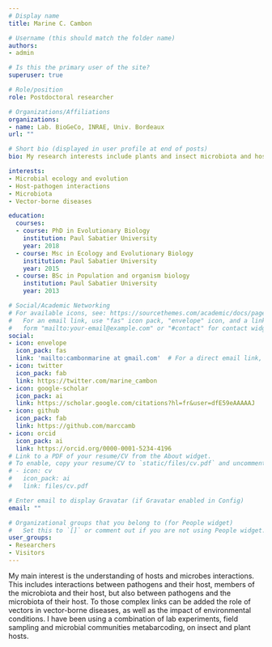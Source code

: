 ```yaml
---
# Display name
title: Marine C. Cambon

# Username (this should match the folder name)
authors:
- admin

# Is this the primary user of the site?
superuser: true

# Role/position
role: Postdoctoral researcher

# Organizations/Affiliations
organizations:
- name: Lab. BioGeCo, INRAE, Univ. Bordeaux
url: ""

# Short bio (displayed in user profile at end of posts)
bio: My research interests include plants and insect microbiota and host-pathogen interactions.

interests:
- Microbial ecology and evolution
- Host-pathogen interactions
- Microbiota
- Vector-borne diseases

education:
  courses:
  - course: PhD in Evolutionary Biology
    institution: Paul Sabatier University
    year: 2018
  - course: Msc in Ecology and Evolutionary Biology
    institution: Paul Sabatier University
    year: 2015
  - course: BSc in Population and organism biology
    institution: Paul Sabatier University
    year: 2013

# Social/Academic Networking
# For available icons, see: https://sourcethemes.com/academic/docs/page-builder/#icons
#   For an email link, use "fas" icon pack, "envelope" icon, and a link in the
#   form "mailto:your-email@example.com" or "#contact" for contact widget.
social:
- icon: envelope
  icon_pack: fas
  link: 'mailto:cambonmarine at gmail.com'  # For a direct email link, use "mailto:test@example.org".
- icon: twitter
  icon_pack: fab
  link: https://twitter.com/marine_cambon
- icon: google-scholar
  icon_pack: ai
  link: https://scholar.google.com/citations?hl=fr&user=dfE59eAAAAAJ
- icon: github
  icon_pack: fab
  link: https://github.com/marccamb
- icon: orcid
  icon_pack: ai
  link: https://orcid.org/0000-0001-5234-4196
# Link to a PDF of your resume/CV from the About widget.
# To enable, copy your resume/CV to `static/files/cv.pdf` and uncomment the lines below.
# - icon: cv
#   icon_pack: ai
#   link: files/cv.pdf

# Enter email to display Gravatar (if Gravatar enabled in Config)
email: ""

# Organizational groups that you belong to (for People widget)
#   Set this to `[]` or comment out if you are not using People widget.
user_groups:
- Researchers
- Visitors
---
```


My main interest is the understanding of hosts and microbes interactions. This includes interactions between pathogens and their host, members of the microbiota and their host, but also between pathogens and the microbiota of their host. To those complex links can be added the role of vectors in vector-borne diseases, as well as the impact of environmental conditions. I have been using a combination of lab experiments, field sampling and microbial communities metabarcoding, on insect and plant hosts.
